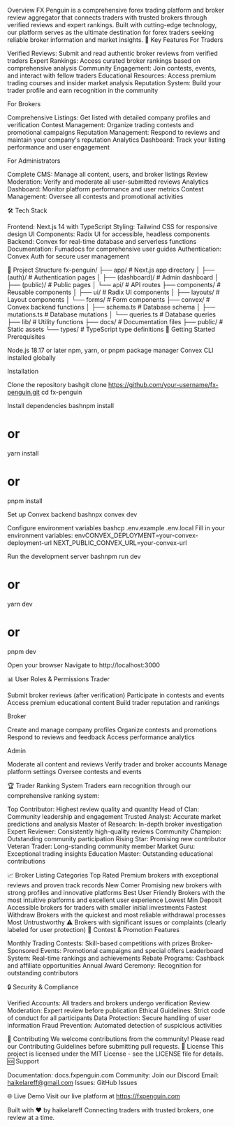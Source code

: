 Overview
FX Penguin is a comprehensive forex trading platform and broker review aggregator that connects traders with trusted brokers through verified reviews and expert rankings. Built with cutting-edge technology, our platform serves as the ultimate destination for forex traders seeking reliable broker information and market insights.
🌟 Key Features
For Traders

Verified Reviews: Submit and read authentic broker reviews from verified traders
Expert Rankings: Access curated broker rankings based on comprehensive analysis
Community Engagement: Join contests, events, and interact with fellow traders
Educational Resources: Access premium trading courses and insider market analysis
Reputation System: Build your trader profile and earn recognition in the community

For Brokers

Comprehensive Listings: Get listed with detailed company profiles and verification
Contest Management: Organize trading contests and promotional campaigns
Reputation Management: Respond to reviews and maintain your company's reputation
Analytics Dashboard: Track your listing performance and user engagement

For Administrators

Complete CMS: Manage all content, users, and broker listings
Review Moderation: Verify and moderate all user-submitted reviews
Analytics Dashboard: Monitor platform performance and user metrics
Contest Management: Oversee all contests and promotional activities

🛠️ Tech Stack

Frontend: Next.js 14 with TypeScript
Styling: Tailwind CSS for responsive design
UI Components: Radix UI for accessible, headless components
Backend: Convex for real-time database and serverless functions
Documentation: Fumadocs for comprehensive user guides
Authentication: Convex Auth for secure user management

📁 Project Structure
fx-penguin/
├── app/                    # Next.js app directory
│   ├── (auth)/            # Authentication pages
│   ├── (dashboard)/       # Admin dashboard
│   ├── (public)/          # Public pages
│   └── api/               # API routes
├── components/            # Reusable components
│   ├── ui/               # Radix UI components
│   ├── layouts/          # Layout components
│   └── forms/            # Form components
├── convex/               # Convex backend functions
│   ├── schema.ts         # Database schema
│   ├── mutations.ts      # Database mutations
│   └── queries.ts        # Database queries
├── lib/                  # Utility functions
├── docs/                 # Documentation files
├── public/               # Static assets
└── types/                # TypeScript type definitions
🚀 Getting Started
Prerequisites

Node.js 18.17 or later
npm, yarn, or pnpm package manager
Convex CLI installed globally

Installation

Clone the repository
bashgit clone https://github.com/your-username/fx-penguin.git
cd fx-penguin

Install dependencies
bashnpm install
# or
yarn install
# or
pnpm install

Set up Convex backend
bashnpx convex dev

Configure environment variables
bashcp .env.example .env.local
Fill in your environment variables:
envCONVEX_DEPLOYMENT=your-convex-deployment-url
NEXT_PUBLIC_CONVEX_URL=your-convex-url

Run the development server
bashnpm run dev
# or
yarn dev
# or
pnpm dev

Open your browser
Navigate to http://localhost:3000

📊 User Roles & Permissions
Trader

Submit broker reviews (after verification)
Participate in contests and events
Access premium educational content
Build trader reputation and rankings

Broker

Create and manage company profiles
Organize contests and promotions
Respond to reviews and feedback
Access performance analytics

Admin

Moderate all content and reviews
Verify trader and broker accounts
Manage platform settings
Oversee contests and events

🏆 Trader Ranking System
Traders earn recognition through our comprehensive ranking system:

Top Contributor: Highest review quality and quantity
Head of Clan: Community leadership and engagement
Trusted Analyst: Accurate market predictions and analysis
Master of Research: In-depth broker investigation
Expert Reviewer: Consistently high-quality reviews
Community Champion: Outstanding community participation
Rising Star: Promising new contributor
Veteran Trader: Long-standing community member
Market Guru: Exceptional trading insights
Education Master: Outstanding educational contributions

📈 Broker Listing Categories
Top Rated
Premium brokers with exceptional reviews and proven track records
New Comer
Promising new brokers with strong profiles and innovative platforms
Best User Friendly
Brokers with the most intuitive platforms and excellent user experience
Lowest Min Deposit
Accessible brokers for traders with smaller initial investments
Fastest Withdraw
Brokers with the quickest and most reliable withdrawal processes
Most Untrustworthy
⚠️ Brokers with significant issues or complaints (clearly labeled for user protection)
🎯 Contest & Promotion Features

Monthly Trading Contests: Skill-based competitions with prizes
Broker-Sponsored Events: Promotional campaigns and special offers
Leaderboard System: Real-time rankings and achievements
Rebate Programs: Cashback and affiliate opportunities
Annual Award Ceremony: Recognition for outstanding contributors

🔒 Security & Compliance

Verified Accounts: All traders and brokers undergo verification
Review Moderation: Expert review before publication
Ethical Guidelines: Strict code of conduct for all participants
Data Protection: Secure handling of user information
Fraud Prevention: Automated detection of suspicious activities

🤝 Contributing
We welcome contributions from the community! Please read our Contributing Guidelines before submitting pull requests.
📄 License
This project is licensed under the MIT License - see the LICENSE file for details.
🆘 Support

Documentation: docs.fxpenguin.com
Community: Join our Discord
Email: haikelareff@gmail.com 
Issues: GitHub Issues

🌐 Live Demo
Visit our live platform at https://fxpenguin.com

Built with ❤️ by haikelareff
Connecting traders with trusted brokers, one review at a time.
